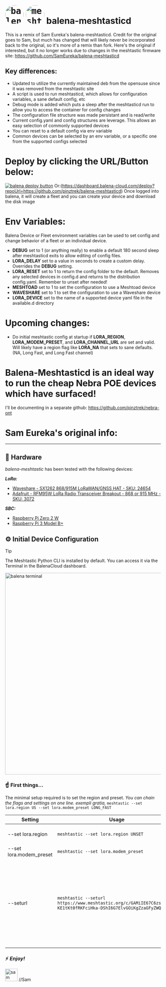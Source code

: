 # <kbd><img src="assets/images/balena-icon.png" alt="balena.io logo" width="60" style="border-radius:45%"/></kbd> <kbd><img src="meshtastic-logo.png" alt="meshtastic logo" width="60" style="border-radius:45%" /></kbd> balena-meshtasticd
This is a remix of Sam Eureka's balena-meshtasticd. Credit for the original goes to Sam, but much has changed that will likely never be incorporated back to the original, so it's more of a remix than fork.
Here's the original if interested, but it no longer works due to changes in the meshtastic firmware site: https://github.com/SamEureka/balena-meshtasticd

## Key differences:
* Updated to utilize the currently maintained deb from the opensuse since it was removed from the meshtastic site
* A script is used to run meshtasticd, which allows for configuration variables, a sane default config, etc
* Debug mode is added which puts a sleep after the meshtasticd run to allow you to access the container for config changes
* The configuration file structure was made persistant and is read/write
* Current config.yaml and config structures are leverage. This allows an easy selection of commonly supported devices
* You can reset to a default config via env variable
* Common devices can be selected by an env variable, or a specific one from the supported configs selected

# Deploy by clicking the URL/Button below:
[![balena deploy button](https://balena.io/deploy.svg)](https://dashboard.balena-cloud.com/deploy?repoUrl=<https://github.com/pinztrek/balena-meshtasticd>) 
Or:(https://dashboard.balena-cloud.com/deploy?repoUrl=<https://github.com/pinztrek/balena-meshtasticd>)
Once logged into balena, it will create a fleet and you can create your device and download the disk image

# Env Variables:
Balena Device or Fleet environment variables can be used to set config and change behavior of a fleet or an individual device. 
* **DEBUG** set to 1 (or anything really) to enable a default 180 second sleep after meshtasticd exits to allow editing of config files.
* **LORA_DELAY** set to a value in seconds to create a custom delay. Overrides the **DEBUG** setting.
* **LORA_RESET** set to 1 to return the config folder to the default. Removes any selected devices in config.d and returns to the distribution config.yaml. Remember to unset after needed!
* **MESHTOAD** set to 1 to set the configuration to use a Meshtoad device
* **WAVESHARE** set to 1 to set the configuration to use a Waveshare device
* **LORA_DEVICE** set to the name of a supported device yaml file in the available.d directory

# Upcoming changes:
* Do initial meshtastic config at startup if **LORA_REGION**, **LORA_MODEM_PRESET**, and **LORA_CHANNEL_URL** are set and valid. Will likely have a region flag like **LORA_NA** that sets to sane defaults. (NA, Long Fast, and Long Fast channel)

# Balena-Meshtasticd is an ideal way to run the cheap Nebra POE devices which have surfaced!
I'll be documenting in a separate github: https://github.com/pinztrek/nebra-ont

# Sam Eureka's original info:
---

## :wrench: Hardware
_balena-meshtastic_ has been tested with the following devices:

***LoRa:***
* [Waveshare - SX1262 868/915M LoRaWAN/GNSS HAT - SKU: 24654](https://www.waveshare.com/sx1262-lorawan-hat.htm?sku=24654)
* [Adafruit - RFM95W LoRa Radio Transceiver Breakout - 868 or 915 MHz - SKU: 3072](https://www.adafruit.com/product/3072)

***SBC:***
* [Raspberry Pi Zero 2 W](https://www.raspberrypi.com/products/raspberry-pi-zero-2-w/)
* [Raspberry Pi 3 Model B+](https://www.raspberrypi.com/products/raspberry-pi-3-model-b-plus/)

## :gear: Initial Device Configuration
> [!TIP]
> The Meshtastic Python CLI is installed by default. You can access it via the Terminal in the BalenaCloud dashboard.
>
> <img src="assets/images/balena-terminal-meshtastic.png" alt="balena terminal" width="650"/>

### :point_up: First things...
The minimal setup required is to set the region and preset. _You can chain the flags and settings on one line. exempli gratia,_ 
`meshtastic --set lora.region US --set lora.modem_preset LONG_FAST` 

|Setting|Usage|Description|
|--|--|--|
| --set lora.region | `meshtastic --set lora.region UNSET` | [LoRa Region Configuration Options](https://meshtastic.org/docs/configuration/radio/lora/) |
| --set lora.modem_preset | `meshtastic --set lora.modem_preset` | [LoRa modem presets](https://meshtastic.org/docs/configuration/radio/lora/#modem-preset) |
| --seturl | `meshtastic --seturl https://www.meshtastic.org/c/GAMiIE67C6zsNmlWQ-KE1tKt0fRKFciHka-DShI6G7ElvGOiKgZzaGFyZWQ=` | Set the channel URL, which contains LoRa configuration plus the configuration of channels. Replaces your current configuration and channels completely. |


### :zap: _Enjoy!_  
<img src="assets/images/pixel-sam.png" alt="sam image" width="40" /> //Sam
